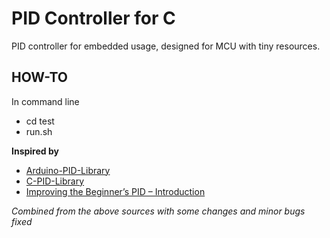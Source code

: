 # PID Controller for C

PID controller for embedded usage, designed for MCU with tiny resources.

## HOW-TO
In command line 
- cd test
- run.sh

**Inspired by** 
- [Arduino-PID-Library](https://github.com/br3ttb/Arduino-PID-Library) 
- [C-PID-Library](https://github.com/mblythe86/C-PID-Library)
- [Improving the Beginner’s PID – Introduction](http://brettbeauregard.com/blog/2011/04/improving-the-beginners-pid-introduction/)

*Combined from the above sources with some changes and minor bugs fixed*